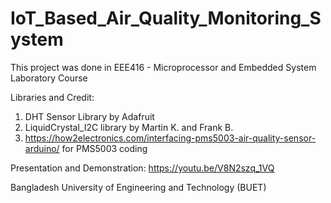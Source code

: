 # IoT_Based_Air_Quality_Monitoring_System

This project was done in EEE416 - Microprocessor and Embedded System Laboratory Course 

Libraries and Credit:
1. DHT Sensor Library by Adafruit
2. LiquidCrystal_I2C library by Martin K. and Frank B.
3. https://how2electronics.com/interfacing-pms5003-air-quality-sensor-arduino/    for PMS5003 coding

Presentation and Demonstration:
https://youtu.be/V8N2szq_1VQ

Bangladesh University of Engineering and Technology (BUET)
